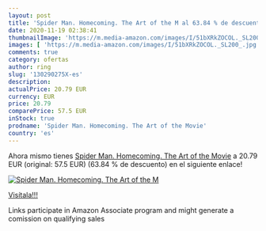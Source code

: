 ```yaml
---
layout: post
title: 'Spider Man. Homecoming. The Art of the M al 63.84 % de descuento'
date: 2020-11-19 02:38:41
thumbnailImage: 'https://m.media-amazon.com/images/I/51bXRkZOCOL._SL200_.jpg'
images: [ 'https://m.media-amazon.com/images/I/51bXRkZOCOL._SL200_.jpg' ]
comments: true
category: ofertas
author: ring
slug: '130290275X-es'
description:
actualPrice: 20.79 EUR
currency: EUR
price: 20.79
comparePrice: 57.5 EUR
inStock: true
prodname: 'Spider Man. Homecoming. The Art of the Movie'
country: 'es'
---
```


Ahora mismo tienes [Spider Man. Homecoming. The Art of the Movie](https://www.amazon.es/dp/130290275X/?tag=tolees-21) a 20.79 EUR (original: 57.5 EUR) (63.84 %  de descuento) en el siguiente enlace!

[![Spider Man. Homecoming. The Art of the M](https://m.media-amazon.com/images/I/51bXRkZOCOL._SL200_.jpg)](https://www.amazon.es/dp/130290275X/?tag=tolees-21)

[Visítala!!!](https://www.amazon.es/dp/130290275X/?tag=tolees-21)

Links participate in Amazon Associate program and might generate a comission on qualifying sales
